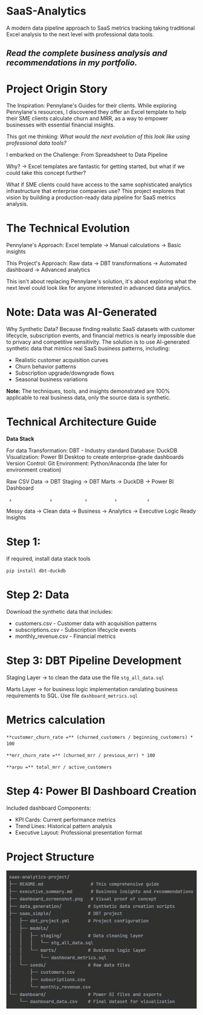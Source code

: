 # SaaS-Analytics
A modern data pipeline approach to SaaS metrics tracking taking traditional Excel analysis to the next level with professional data tools.

## _Read the complete business analysis and recommendations in my portfolio._ 

# Project Origin Story
The Inspiration: Pennylane's Guides for their clients.
While exploring Pennylane's resources, I discovered they offer an Excel template to help their SME clients calculate churn and MRR, as a way to empower businesses with essential financial insights. 

This got me thinking: _What would the next evolution of this look like using professional data tools?_

I embarked on the Challenge: From Spreadsheet to Data Pipeline

Why? -> Excel templates are fantastic for getting started, but what if we could take this concept further? 

What if SME clients could have access to the same sophisticated analytics infrastructure that enterprise companies use? 
This project explores that vision by building a production-ready data pipeline for SaaS metrics analysis.

# The Technical Evolution

Pennylane's Approach: Excel template → Manual calculations → Basic insights

This Project's Approach: Raw data → DBT transformations → Automated dashboard → Advanced analytics

This isn't about replacing Pennylane's solution, it's about exploring what the next level could look like for anyone interested in advanced data analytics.

# Note: Data was AI-Generated 
Why Synthetic Data?
Because finding realistic SaaS datasets with customer lifecycle, subscription events, and financial metrics is nearly impossible due to privacy and competitive sensitivity.
The solution is to use AI-generated synthetic data that mimics real SaaS business patterns, including:

- Realistic customer acquisition curves
- Churn behavior patterns
- Subscription upgrade/downgrade flows
- Seasonal business variations

**Note:** The techniques, tools, and insights demonstrated are 100% applicable to real business data, only the source data is synthetic.

# Technical Architecture Guide
**Data Stack**

For data Transformation: DBT - Industry standard
Database: DuckDB
Visualization: Power BI Desktop to create enterprise-grade dashboards
Version Control: Git
Environment: Python/Anaconda (the later for environment creation)


Raw CSV Data → DBT Staging → DBT Marts → DuckDB → Power BI Dashboard

     ↓              ↓            ↓          ↓           ↓
  Messy data → Clean data → Business → Analytics → Executive
                                Logic     Ready     Insights

# Step 1:
If required, install data stack tools

`pip install dbt-duckdb`

# Step 2: Data 

Download the synthetic data that includes:

- customers.csv - Customer data with acquisition patterns
- subscriptions.csv - Subscription lifecycle events
- monthly_revenue.csv - Financial metrics


# Step 3: DBT Pipeline Development

Staging Layer -> to clean the data use the file `stg_all_data.sql`

Marts Layer -> for business logic implementation ranslating business requirements to SQL. Use file `dashboard_metrics.sql`

# Metrics calculation

`**customer_churn_rate =** (churned_customers / beginning_customers) * 100`

`**mrr_churn_rate =** (churned_mrr / previous_mrr) * 100`

`**arpu =** total_mrr / active_customers`

# Step 4: Power BI Dashboard Creation

Included dashboard Components:

- KPI Cards: Current performance metrics
- Trend Lines: Historical pattern analysis
- Executive Layout: Professional presentation format



# Project Structure

![Project structure](structure.PNG)
